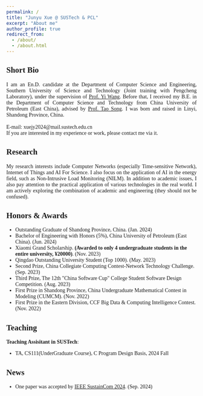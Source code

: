 ```yaml
---
permalink: /
title: "Junyu Xue @ SUSTech & PCL"
excerpt: "About me"
author_profile: true
redirect_from: 
  - /about/
  - /about.html
---
```

<style>
body {
    font-family: 'Times New Roman', Times, serif;
}
.justified {
        text-align: justify; /* 设置文本两端对齐 */
    }
</style>
Short Bio
------
<div class="justified">
I am an En.D. candidate at the Department of Computer Science and Engineering, Southern University of Science and Technology (Joint training with Pengcheng Laboratory), under the supervision of <a href="https://faculty.sustech.edu.cn/?tagid=wangy37&iscss=1&snapid=1&orderby=date&go=1">Prof. Yi Wang</a>. Before that, I received my B.E. in the Department of Computer Science and Technology from China University of Petroleum (East China), advised by <a href="https://computer.upc.edu.cn/2017/0313/c6289a103931/page.htm">Prof. Tao Song</a>. I was born and raised in Linyi, Shandong Province, China.
</div>
<br>
<!-- Welcome to my [Knowledge Database](https://www.yuque.com/junry). I will share some life feelings, knowledge path there. -->
E-mail: xuejy2024@mail.sustech.edu.cn <br>
If you are interested in my experience or work, please contact me via it.


Research
------
<div class="justified">
My research interests include Computer Networks (especially Time-sensitive Network), Internet of Things and AI For Science. I also focus on the application of AI in the energy field, such as Non-Intrusive Load Monitoring (NILM). In addition to academic issues, I also pay attention to the practical application of various technologies in the real world. I am actively exploring the combination of academic and engineering (they should not be confused).
</div>

Honors & Awards
------
- Outstanding Graduate of Shandong Province, China. (Jan. 2024)
- Bachelor of Engineering with Honors (5%), China University of Petroleum (East China). (Jun. 2024)
- Xiaomi Grand Scholarship. **(Awarded to only 4 undergraduate students in the entire university, ¥20000)**. (Nov. 2023)
- Qingdao Outstanding University Student (Top 1000). (May. 2023)
- Second Prize, China Collegiate Computing Contest-Network Technology Challenge. (Sep. 2023)
- Third Prize, The 12th "China Software Cup" College Student Software Design Competition. (Aug. 2023)
- First Prize in Shandong Province, China Undergraduate Mathematical Contest in Modeling (CUMCM). (Nov. 2022)
- First Prize in the Eastern Division, CCF Big Data & Computing Intelligence Contest. (Nov. 2022)

Teaching
------
**Teaching Assisitant in SUSTech**:
- TA, CS111(UnderGraduate Course), C Program Design Basis, 2024 Fall

News
------
- One paper was accepted by [IEEE SustainCom 2024](). (Sep. 2024)
<!-- - <div style="display: flex; justify-content: space-between;">
    <span>One paper was accepted by IEEE SustainCom 2024. </span>
    <span>Sep. 2024</span>
  </div> -->


<script type='text/javascript' id='clustrmaps' src='//cdn.clustrmaps.com/map_v2.js?cl=080808&w=205&t=tt&d=lcdkuwhj1VKwpNzcHqUdf3UVwukJ9nr0K2fEVfRM6bE&co=ffffff&cmo=3acc3a&cmn=ff5353&ct=808080'></script>
<!-- <script type='text/javascript' id='clustrmaps' src='//cdn.clustrmaps.com/map_v2.js?cl=080808&w=a&t=tt&d=lcdkuwhj1VKwpNzcHqUdf3UVwukJ9nr0K2fEVfRM6bE&co=ffffff&cmo=3acc3a&cmn=ff5353&ct=808080'></script> -->